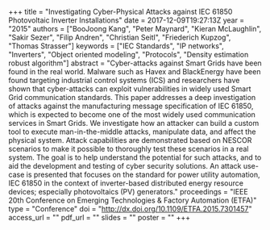 +++
title = "Investigating Cyber-Physical Attacks against IEC 61850 Photovoltaic Inverter Installations"
date = 2017-12-09T19:27:13Z
year = "2015"
authors = ["BooJoong Kang", "Peter Maynard", "Kieran McLaughlin", "Sakir Sezer", "Filip Andren", "Christian Seitl", "Friederich Kupzog", "Thomas Strasser"]
keywords = ["IEC Standards", "IP networks", "Inverters", "Object oriented modeling", "Protocols", "Density estimation robust algorithm"]
abstract = "Cyber-attacks against Smart Grids have been found in the real world. Malware such as Havex and BlackEnergy have been found targeting industrial control systems (ICS) and researchers have shown that cyber-attacks can exploit vulnerabilities in widely used Smart Grid communication standards. This paper addresses a deep investigation of attacks against the manufacturing message specification of IEC 61850, which is expected to become one of the most widely used communication services in Smart Grids. We investigate how an attacker can build a custom tool to execute man-in-the-middle attacks, manipulate data, and affect the physical system. Attack capabilities are demonstrated based on NESCOR scenarios to make it possible to thoroughly test these scenarios in a real system. The goal is to help understand the potential for such attacks, and to aid the development and testing of cyber security solutions. An attack use-case is presented that focuses on the standard for power utility automation, IEC 61850 in the context of inverter-based distributed energy resource devices; especially photovoltaics (PV) generators."
proceedings = "IEEE 20th Conference on Emerging Technologies & Factory Automation (ETFA)"
type = "Conference"
doi = "http://dx.doi.org/10.1109/ETFA.2015.7301457"
access_url = ""
pdf_url = ""
slides = ""
poster = ""
+++
